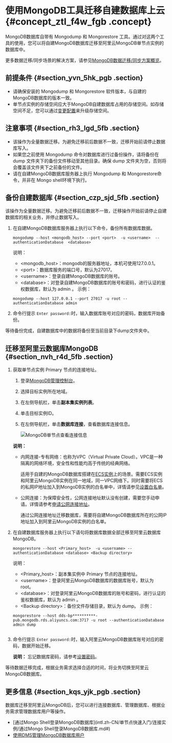 # 使用MongoDB工具迁移自建数据库上云 {#concept_ztl_f4w_fgb .concept}

MongoDB数据库自带有 Mongodump 和 Mongorestore 工具。通过对这两个工具的使用，您可以将自建MongoDB数据库迁移至阿里云MongoDB单节点实例的数据库中。

更多数据迁移/同步场景的解决方案，请参见[MongoDB数据迁移/同步方案概览](../../../../intl.zh-CN/用户指南/数据迁移__同步/MongoDB数据迁移方案概览.md#)。

## 前提条件 {#section_yvn_5hk_pgb .section}

-   请确保安装的 Mongodump 和 Mongorestore 软件版本，与自建的MongoDB数据库的版本一致。
-   单节点实例的存储空间应大于MongoDB自建数据库占用的存储空间。如存储空间不足，您可以通过[变更配置](../../../../intl.zh-CN/用户指南/实例管理/变更配置.md#)来升级存储空间。

## 注意事项 {#section_rh3_lgd_5fb .section}

-   该操作为全量数据迁移。为避免迁移前后数据不一致，迁移开始前请停止数据库写入。
-   如果您之前使用 Mongodump 命令对数据库进行过备份操作，请将备份在 dump 文件夹下的备份文件移动至其他目录。确保 dump 文件夹为空，否则将会覆盖该文件夹下之前备份的文件。
-   请在自建MongoDB数据库服务器上执行 Mongodump 和 Mongorestore命令，并非在 Mongo shell环境下执行。

## 备份自建数据库 {#section_czp_sjd_5fb .section}

该操作为全量数据迁移。为避免迁移前后数据不一致，迁移操作开始前请停止自建数据库的相关业务，并停止数据写入。

1.  在自建MongoDB数据库服务器上执行以下命令，备份所有数据库数据。

    ``` {#codeblock_61v_uee_2q3}
    mongodump --host <mongodb_host> --port <port>  -u <username>  --authenticationDatabase  <database>
    ```

    说明：

    -   <mongodb\_host\>：mongodb的服务器地址，本机可使用127.0.0.1。
    -   <port\>：数据库服务的端口号，默认为27017。
    -   <username\>：登录自建MongoDB数据库的账号。
    -   <database\>：对登录自建MongoDB数据库的账号和密码，进行认证的鉴权数据库，默认为 admin 。
    示例：

    ``` {#codeblock_2wl_okq_ovt}
    mongodump --host 127.0.0.1 --port 27017 -u root --authenticationDatabase admin
    ```

2.  命令行提示 `Enter password:`时，输入数据库账号对应的密码，数据库开始备份。

等待备份完成，自建数据库中的数据将备份至当前目录下dump文件夹中。

## 迁移至阿里云数据库MongoDB {#section_nvh_r4d_5fb .section}

1.  获取单节点实例 Primary 节点的连接地址。

    1.  登录[MongoDB管理控制台](https://mongodb.console.aliyun.com/#/mongodb/list)。
    2.  选择目标实例所在地域。
    3.  在左侧导航栏，单击**副本集实例列表**。
    4.  单击目标实例ID。
    5.  在左侧导航栏，单击**数据库连接**，查看数据库连接信息。

        ![MongoDB单节点查看连接信息](http://static-aliyun-doc.oss-cn-hangzhou.aliyuncs.com/assets/img/82882/156393138235103_zh-CN.png)

    **说明：** 

    -   内网连接-专有网络：也称为VPC（Virtual Private Cloud）。VPC是一种隔离的网络环境，安全性和性能均高于传统的经典网络。

        适用于自建的MongoDB数据库搭建在[ECS实例](https://www.alibabacloud.com/help/zh/doc-detail/25367.htm)上的场景。需要ECS实例和阿里云MongoDB实例在同一地域，同一VPC网络下。同时需要将ECS的私网IP地址加入到MongoDB实例的白名单中，详情请参见[设置白名单](intl.zh-CN/单节点快速入门/设置白名单.md#)。

    -   公网连接：为保障安全性，公网连接地址默认没有创建，需要您手动申请。详情请参考[申请公网连接地址](intl.zh-CN/单节点快速入门/申请公网连接地址.md#)。

        通过公网连接地址迁移数据库，需要将自建MongoDB数据库所在的公网IP地址加入到阿里云MongoDB实例的白名单。

2.  在自建数据库服务器上执行以下语句将数据库数据全部迁移至阿里云数据库MongoDB。

    ``` {#codeblock_1gn_z31_526}
    mongorestore --host <Primary_host>  -u <username> --authenticationDatabase <database> <Backup directory>
    ```

    说明：

    -   <Primary\_host\>：副本集实例中 Primary 节点的连接地址。
    -   <username\>：登录阿里云MongoDB数据库的数据库账号，默认为 root。
    -   <database\>：对登录阿里云MongoDB数据库的账号和密码，进行认证的鉴权数据库，默认为 admin 。
    -   <Backup directory\>：备份文件存储目录，默认为 dump。
    示例：

    ``` {#codeblock_xuk_ibz_c2d}
    mongorestore --host dds-bp**********-pub.mongodb.rds.aliyuncs.com:3717 -u root --authenticationDatabase admin dump
    						
    ```

3.  命令行提示 `Enter password:`时，输入阿里云MongoDB数据库账号对应的密码，数据开始迁移。

    **说明：** 忘记数据库密码，请参考[设置密码](intl.zh-CN/单节点快速入门/设置密码.md#)。


等待数据迁移完成，根据业务需求选择合适的时间，将业务切换至阿里云MongoDB数据库。

## 更多信息 {#section_kqs_yjk_pgb .section}

数据库迁移至阿里云MongoDB后，您可以进行连接数据库、管理数据库、根据业务需求管理数据库用户等操作。

-   [通过Mongo Shell登录MongoDB数据库](intl.zh-CN/单节点快速入门/连接实例/通过Mongo Shell登录MongoDB数据库.md#)
-   [使用DMS管理MongoDB数据库用户](../../../../intl.zh-CN/用户指南/账号管理/使用DMS管理MongoDB数据库用户.md#)

